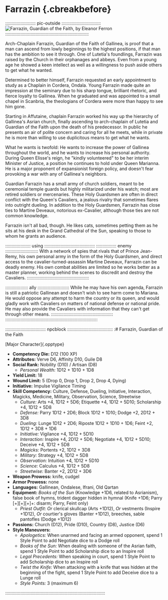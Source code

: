 # Farrazin {.cbreakbefore}

:::::::::::::::::::::::: pic-outside :::::::::::::::::::::::::::::::
![Farrazin, Guardian of the Faith, by Eleanor Ferron](assets/Portraits/Medium/guardian-farrazin.jpg "Farrazin, Guardian of the Faith, by Eleanor Ferron")
::::::::::::::::::::::::::::::::::::::::::::::::::::::::::::::::::

Arch-Chaplain Farrazin, Guardian of the Faith of Gallinea, is proof that a man
can ascend from lowly beginnings to the highest positions, if that man has the
ambition to see it through. One of Lutetia's foundlings, Farrazin was raised
by the Church in their orphanages and abbeys. Even from a young age he showed
a keen intellect as well as a willingness to push aside others to get what he
wanted.

Determined to better himself, Farrazin requested an early appointment to study
as a Chaplain in Cordera, Ondala. Young Farrazin made quite an impression at the
seminary due to his sharp tongue, brilliant rhetoric, and fierce loyalty to
Gallinea. When he graduated and was appointed to a small chapel in Scanbria, the
theologians of Cordera were more than happy to see him gone.

Starting in Affutaine, chaplain Farrazin worked his way up the hierarchy of Gallinea's
Asrian church, finally ascending to arch-chaplain of Lutetia and Guardian of the Faith
upon the death of his predecessor. In public he presents an air of polite concern and
caring for all he meets, while in private he is more than willing to use duplicitous
means to get what he wants.

What he wants is twofold: He wants to increase the power of Gallinea throughout the
world, and he wants to increase his personal authority. During Queen Elisse's reign,
he "kindly volunteered" to be her interim Minister of Justice, a position he continues
to hold under Queen Marianna. He is a major proponent of expansionist foreign
policy, and doesn't fear provoking a war with any of Gallinea's neighbors.

Guardian Farrazin has a small army of church soldiers, meant to be ceremonial temple
guards but highly militarized under his watch; most are retired soldiers or mercenaries.
These Holy Guardsmen are often in direct conflict with the Queen's Cavaliers, 
a jealous rivalry that sometimes flares into outright dueling. In addition to the
Holy Guardsmen, Farrazin has close ties to Martine Deveaux, notorious ex-Cavalier,
although those ties are not common knowledge.

Farrazin isn't all bad, though. He likes cats, sometimes petting them as he sits at
his desk in the Grand Cathedral of the Sun, speaking to those to whom he grants an
audience.

:::::::::::::::::::: using ::::::::::::::::::::::::::::::::::::::::
:::::::::::::::: enemy ::::::::::::::::::::::::::
With a network of spies that rivals that of Prince Jean-Remy,
his own personal army in the form of the Holy Guardsmen, and
direct access to the cavalier-turned-assassin Martine Deveaux,
Farrazin can be deadly enemy. His own combat abilities are limited
so he works better as a master planner, working behind the scenes
to discredit and destroy the Cavaliers.
:::::::::::::::::::::::::::::::::::::::::::::::::

:::::::::::::::::: ally :::::::::::::::::::::::::
While he may have his own agenda, Farrazin is still a patriotic Gallinean
and doesn't wish to see harm come to Mariana. He would oppose
any attempt to harm the country or its queen, and would gladly
work with Cavaliers on matters of national defense or national
pride. He may also provide the Cavaliers with information that
they can't get through other means.
:::::::::::::::::::::::::::::::::::::::::::::::::
:::::::::::::::::::::::::::::::::::::::::::::::::::::::::::::::::::::::::

:::::::::::::::::::::::::::::::: npcblock ::::::::::::::::::::::::::::::::::::
:# Farrazin, Guardian of the Faith

[Major Character]{.opptype}

- **Competency Die:** D12 (100 XP)
- **Attributes:** Verve D6, Affinity D10, Guile D8
- **Social Rank:** Nobility (D10) / Artisan (D8)
  - *Personal Wealth:* 1D12 + 1D10 + 1D8
- **Yield Limit:** 18
- **Wound Limit:** 5 (Drop 0, Drop 1, Drop 2, Drop 4, Dying)
- **Initiative:** 
    Impulse 
    Vigilance 
    Timing 
- **Skill Competency:** Culture, Defense, Dueling, Initiative, Interaction, Magicks, Medicine, Military,
                        Observation, Science, Streetwise
  - *Culture:*        Arts +4, 1D12 + 5D6; Etiquette +4, 1D12 + 5D10; Scholarship +4, 1D12 + 5D8
  - *Defense:*        Parry 1D12 + 2D6; Block 1D12 + 1D10; Dodge +2, 2D12 + 3D8
  - *Dueling:*        Lunge 1D12 + 2D6; Riposte 1D12 + 1D10 + 1D6; Feint +2, 1D12 + 3D8 + 1D6
  - *Initiative:*     Vigilance +4, 1D12 + 5D10
  - *Interaction:*    Inspire +4, 2D12 + 5D6; Negotiate +4, 1D12 + 5D10; Deceive +4, 1D12 + 5D8
  - *Magicks:*        Portents +2, 1D12 + 3D8
  - *Military:*       Strategy +4, 1D12 + 5D8
  - *Observation:*    Intuition +4, 1D12 + 5D10
  - *Science:*        Calculus +4, 1D12 + 5D8
  - *Streetwise:*     Banter +2, 2D12 + 3D6
- **Weapon Prowess:** knife, cudgel
- **Armor Prowess:** none
- **Languages:** Gallinean, Ondalese, Ifrani, Old Qartan
- **Equipment:** *Books of the Sun* (Knowledge +1D6, related to Asrianism), false book of hymns, trident dagger hidden in hymnal (Knife +1D6; Parry [+][+][+]+: disarm; Parry, Feint only)
    - *Priest Outfit*: *Or* clerical skullcap (Arts +1D12), *Or* vestments (Inspire +1D12), *Or* courtier's gloves (Banter +1D12), breeches, sable pantofles (Dodge +1D12)
- **Passions:** 
    Church                 (D12),
    Pride                  (D10), 
    Country                 (D8), 
    Justice                 (D6)
- **Style Maneuvers:**
  - *Apologetics:* When unarmed and facing an armed opponent, spend 1 Style Point to add Negotiate dice to a Dodge roll
  - *Books of the Sun:* When dealing with someone of the Asrian faith, spend 1 Style Point to add Scholarship dice to an Inspire roll
  - *Legal Precedents:* When speaking in court, spend 1 Style Point to add Scholarship dice to an Inspire roll
  - *Twist the Knife:* When attacking with a knife that was hidden at the beginning of the fight, spend 1 Style Point to add Deceive dice to a Lunge roll
  - *Style Points:* 3 (maximum 6)

:::::::::::::::::::::::::::::::::::::::::::::::::::::::::::::::::::::::::::::::

